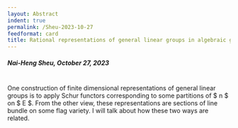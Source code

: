 ```yaml
---
layout: Abstract
indent: true
permalink: /Sheu-2023-10-27
feedformat: card
title: Rational representations of general linear groups in algebraic geometry
---
```


##### Nai-Heng Sheu, October 27, 2023
<br>
One construction of finite dimensional representations of general linear groups is to apply Schur functors corresponding to some partitions of $ n $ on $ E $. From the other view, these representations are sections of line bundle on some flag variety. I will talk about how these two ways are related.